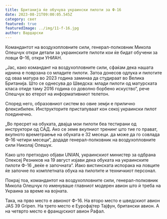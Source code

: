 ```yaml
---
title: Британија ќе обучува украински пилоти за Ф-16
date: 2023-08-21T09:00:05.545Z
category: свет
featured: true
featuredImage: ../img/11-f-16.jpg
author: Вардарски
---
```

Командантот на воздухопловните сили, генерал-полковник Микола Олешчук откри детали за украинските пилоти кои ќе бидат обучени за ловци Ф-16, откри УНИАН.

„Јас, како командант на воздухопловните сили, сфаќам дека нашата иднина е поврзана со младите пилоти. Затоа донесов одлука и пилотите од оваа матура во 2023 година заминаа да студираат во Велика Британија. Што се однесува до Шведска: млади пилоти од матурската класа отиде таму 2016 година со доволно борбено искуство“, рече Олешчук во етерот на информативниот телетон.

Според него, образовниот систем во овие земји е прилично флексибилен. Инструкторите пристапуваат кон секој украински пилот поединечно.

„Во пресрет на обуката, двајца мои пилоти беа тестирани од инструктори од САД. Ако се земе вкупниот тренинг што тие го прават, вкупното времетраење на обуката е 32 месеци. да може да го совлада Ф-16 четири месеци“, додаде генерал-полковник на воздухопловните сили Николај Олешук.

Како што претходно објави UNIAN, украинскиот министер за одбрана Олексеј Резников на 19 август изјави дека обуката на украинските пилоти Ф-16 „веќе е започната“. Иако вистинската испорака на ловците ќе започне по комплетната обука на пилотите и техничкиот персонал.

Покрај тоа, командантот на воздухопловните сили, генерал-полковник Микола Олешчук го именуваше главниот модерен авион што ѝ треба на Украина за време на војната.

Така, на прво место е авионот Ф-16. На второ место е шведскиот авион JAS 39 Gripen. На трето место е Еурофајтер Тајфун, британски авион. А на четврто место е францускиот авион Рафал.